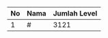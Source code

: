 | No | Nama            | Jumlah Level |
|----|-----------------|--------------|
| 1  | #    |    3121        |
